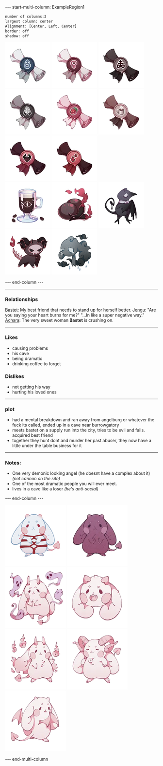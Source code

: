 --- start-multi-column: ExampleRegion1  
```column-settings  
number of columns:3  
largest column: center 
Alignment: [Center, Left, Center]
border: off
shadow: off
```

![75](Images/Titles/he-him.png)  ![75](Images/Titles/she-her.png)  ![75](Images/Titles/preist-of-sulfer.png) ![75](Images/Titles/faithful.png)  ![75](Images/Titles/sweets-lover.png) ![75](Images/Titles/coffee-addict.png) ![75](Images/Titles/sinner.png) ![75](Images/Titles/bloodthirsty.png)  
![100](Images/food/iris-coffee.png) ![100](Images/food/demon-pepper.png)
![100](Images/pets/gothic-corvat.png) ![100](Images/pets/fiendish-bonezo.png) ![100](Images/pets/gloomy-guyst.png)

--- end-column ---

---
### Relationships
[Bastet](Bastet.md): My best friend that needs to stand up for herself better.
[Jengu](Jengu.md):  "Are you saying your heart burns for me?"  "...In like a super negative way."
[Achara](Achara.md): The very sweet woman **Bastet** is crushing on.

---
### Likes
- causing problems
- his cave
- being dramatic
- drinking coffee to forget
### Dislikes
- not getting his way
- hurting his loved ones
---
### plot
- had a mental breakdown and ran away from angelburg or whatever the fuck its called, ended up in a cave near burrowgatory
- meets bastet on a supply run into the city, tries to be evil and fails. acquired best friend
- together they hunt dont and murder her past abuser, they now have a little under the table business for it
---
### Notes:
- One very demonic looking angel (he doesnt have a complex about it) *(not cannon on the site)*
- One of the most dramatic people you will ever meet.
- lives in a cave like a loser *(he's anti-social)*

--- end-column ---

![100](Images/Species/succubun.png)
![100](Images/Subtypes/pride.png)
![100](Images/Traits/spirit-motes.png)
![100](Images/Traits/fangs.png)
![100](Images/Traits/hellfire.png)
![100](Images/Traits/grand-horn.png)
![100](Images/Traits/bat-wings.png)

--- end-multi-column